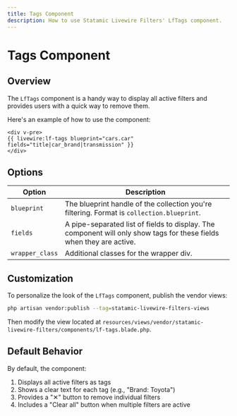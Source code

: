 ```yaml
---
title: Tags Component
description: How to use Statamic Livewire Filters' LfTags component.
---
```


# Tags Component

## Overview

The `LfTags` component is a handy way to display all active filters and provides users with a quick way to remove them.

Here's an example of how to use the component:

```antlers
<div v-pre>
{{ livewire:lf-tags blueprint="cars.car" fields="title|car_brand|transmission" }}
</div>
```

## Options

| Option | Description |
|--------|-------------|
| `blueprint` | The blueprint handle of the collection you're filtering. Format is `collection.blueprint`. |
| `fields` | A pipe-separated list of fields to display. The component will only show tags for these fields when they are active. |
| `wrapper_class` | Additional classes for the wrapper div. |

## Customization

To personalize the look of the `LfTags` component, publish the vendor views:

```bash
php artisan vendor:publish --tag=statamic-livewire-filters-views
```

Then modify the view located at `resources/views/vendor/statamic-livewire-filters/components/lf-tags.blade.php`.

## Default Behavior

By default, the component:

1. Displays all active filters as tags
2. Shows a clear text for each tag (e.g., "Brand: Toyota")
3. Provides a "✕" button to remove individual filters
4. Includes a "Clear all" button when multiple filters are active 